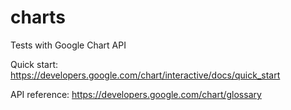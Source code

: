 # charts
Tests with Google Chart API

Quick start: https://developers.google.com/chart/interactive/docs/quick_start

API reference: https://developers.google.com/chart/glossary

